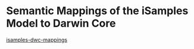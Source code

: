 # Semantic Mappings of the iSamples Model to Darwin Core
[isamples-dwc-mappings](https://github.com/ben-norton/isamples-dwc-mappings)



